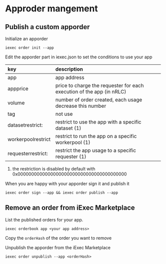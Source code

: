 # Approder mangement

## Publish a custom apporder

Initialize an apporder
```
iexec order init --app
```

Edit the apporder part in iexec.json to set the conditions to use your app

| key | description |
| :--- | :--- |
| app | app address |
| appprice | price to charge the requester for each execution of the app (in nRLC) |
| volume | number of order created, each usage decrease this number |
| tag | not use |
| datasetrestrict: | restrict to use the app with a specific dataset \(1\) |
| workerpoolrestrict | restrict to run the app on a specific workerpool \(1\) |
| requesterrestrict: | restrict the app usage to a specific requester \(1\) |

1. the restriction is disabled by default with 0x0000000000000000000000000000000000000000

When you are happy with your apporder sign it and publish it
```
iexec order sign --app && iexec order publish --app
```

## Remove an order from iExec Marketplace

List the published orders for your app.
```
iexec orderbook app <your app address>
```

Copy the `orderHash` of the order you want to remove

Unpublish the apporder from the iExec Marketplace
```
iexec order unpublish --app <orderHash>
``` 
